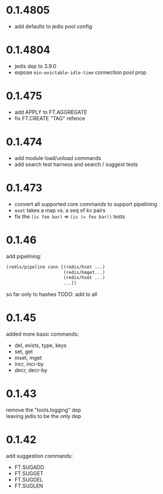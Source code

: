 # 0.1.4805

* add defaults to jedis pool config

# 0.1.4804

* jedis dep to 3.9.0
* expose `min-evictable-idle-time` connection pool prop

# 0.1.475

* add APPLY to FT.AGGREGATE
* fix FT.CREATE "TAG" refence

# 0.1.474

* add module load/unload commands
* add search test harness and search / suggest tests

# 0.1.473

* convert all supported core commands to support pipelining
* `mset` takes a map vs. a seq of kv pairs
* fix the `(is foo bar)` => `(is (= foo bar))` tests

# 0.1.46

add pipelining:

```clojure
(redis/pipeline conn [(redis/hset ...)
                      (redis/hmget...)
                      (redis/hset ...)
                      ...])
```

so far only to hashes
TODO: add to all

# 0.1.45

added more basic commands:

* del, exists, type, keys
* set, get
* mset, mget
* incr, incr-by
* decr, decr-by

# 0.1.43

remove the "tools.logging" dep<br/>
leaving jedis to be the only dep

# 0.1.42

add suggestion commands:

* FT.SUGADD
* FT.SUGGET
* FT.SUGDEL
* FT.SUGLEN
